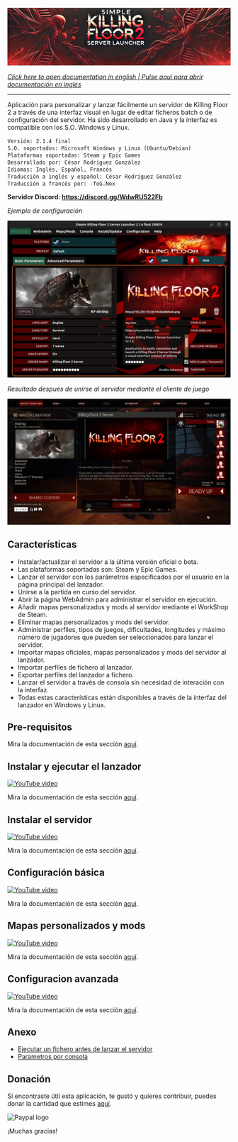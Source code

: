 ![Logo](doc/images/kf2banner.png)

_[Click here to open documentation in english | Pulse aquí para abrir documentación en inglés](README.md)_

---
Aplicación para personalizar y lanzar fácilmente un servidor de Killing Floor 2 a través de una interfaz visual en lugar de editar ficheros batch o de configuración del servidor. Ha sido desarrollado en Java y la interfaz es compatible con los S.O. Windows y Linux.

```
Versión: 2.1.4 final
S.O. soportados: Microsoft Windows y Linux (Ubuntu/Debian)
Plataformas soportadas: Steam y Epic Games
Desarrollado por: César Rodríguez González
Idiomas: Inglés, Español, Francés
Traducción a inglés y español: César Rodríguez González
Traducción a francés por: -foG.Nox
```
**Servidor Discord: https://discord.gg/WdwRU522Fb**

*Ejemplo de configuración*

![Ejemplo de configuración](doc/images/screenshot00.png)

*Resultado después de unirse al servidor mediante el cliente de juego*

![In game](doc/images/screenshot-in-game.jpg)

## Características

- Instalar/actualizar el servidor a la última versión oficial o beta.
- Las plataformas soportadas son: Steam y Epic Games.
- Lanzar el servidor con los parámetros especificados por el usuario en la página principal del lanzador.
- Unirse a la partida en curso del servidor.
- Abrir la página WebAdmin para administrar el servidor en ejecución.
- Añadir mapas personalizados y mods al servidor mediante el WorkShop de Steam.
- Eliminar mapas personalizados y mods del servidor.
- Administrar perfiles, tipos de juegos, dificultades, longitudes y máximo número de jugadores que pueden ser seleccionados para lanzar el servidor.
- Importar mapas oficiales, mapas personalizados y mods del servidor al lanzador.
- Importar perfiles de fichero al lanzador.
- Exportar perfiles del lanzador a fichero.
- Lanzar el servidor a través de consola sin necesidad de interación con la interfaz.
- Todas estas características están disponibles a través de la interfaz del lanzador en Windows y Linux.

## Pre-requisitos
Mira la documentación de esta sección [aquí](doc/es/PRE-REQUISITOS.md).

## Instalar y ejecutar el lanzador

[![YouTube video](doc/images/video01.png)](https://www.youtube.com/watch?v=8k_-Q_7bxjI)

Mira la documentación de esta sección [aquí](doc/es/INSTALAR-LANZADOR.md).

## Instalar el servidor

[![YouTube video](doc/images/video02.png)](https://www.youtube.com/watch?v=5voaloIeQDs)

Mira la documentación de esta sección [aquí](doc/es/INSTALAR-SERVIDOR.md).

## Configuración básica

[![YouTube video](doc/images/video03.png)](https://www.youtube.com/watch?v=TyOpbeKMaM0)

Mira la documentación de esta sección [aquí](doc/es/CONFIGURACION-BASICA.md).

## Mapas personalizados y mods

[![YouTube video](doc/images/video04.png)](https://www.youtube.com/watch?v=1WzDAc8bdgY)

Mira la documentación de esta sección [aquí](doc/es/MAPAS-PERSONALIZADOS.md).

## Configuracion avanzada

[![YouTube video](doc/images/video05.png)](https://www.youtube.com/watch?v=d3ZwFLU7izw)

Mira la documentación de esta sección [aquí](doc/es/CONFIGURACION-AVANZADA.md).

## Anexo
- [Ejecutar un fichero antes de lanzar el servidor](doc/es/ANEXO.md#ejecutar-un-fichero-antes-de-lanzar-el-servidor)
- [Parametros por consola](doc/es/ANEXO.md#parametros-por-consola)

## Donación
Si encontraste útil esta aplicación, te gustó y quieres contribuir, puedes donar la cantidad que estimes [aquí](https://www.paypal.me/cesarrgon).

![Paypal logo](doc/images/paypal-logo.png)

¡Muchas gracias!
